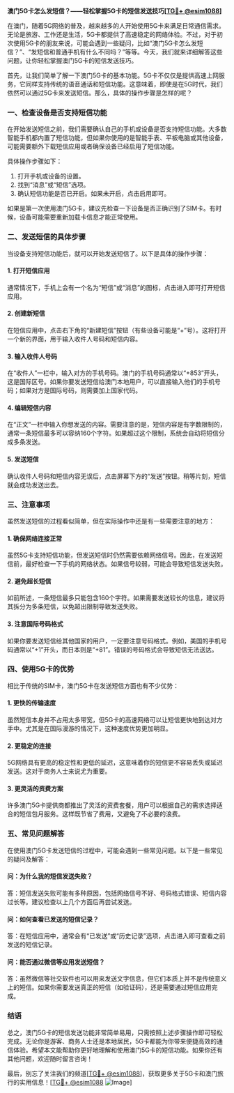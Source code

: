 **澳门5G卡怎么发短信？——轻松掌握5G卡的短信发送技巧[[TG💪+ @esim1088](https://t.me/s/esim1088)]**

在澳门，随着5G网络的普及，越来越多的人开始使用5G卡来满足日常通信需求。无论是旅游、工作还是生活，5G卡都提供了高速稳定的网络体验。不过，对于初次使用5G卡的朋友来说，可能会遇到一些疑问，比如“澳门5G卡怎么发短信？”、“发短信和普通手机有什么不同吗？”等等。今天，我们就来详细解答这些问题，让你轻松掌握澳门5G卡的短信发送技巧。

首先，让我们简单了解一下澳门5G卡的基本功能。5G卡不仅仅是提供高速上网服务，它同样支持传统的语音通话和短信功能。这意味着，即使是在5G时代，我们依然可以通过5G卡来发送短信。那么，具体的操作步骤是怎样的呢？

### **一、检查设备是否支持短信功能**

在开始发送短信之前，我们需要确认自己的手机或设备是否支持短信功能。大多数智能手机都内置了短信功能，但如果你使用的是智能手表、平板电脑或其他设备，可能需要额外下载短信应用或者确保设备已经启用了短信功能。

具体操作步骤如下：
1. 打开手机或设备的设置。
2. 找到“消息”或“短信”选项。
3. 确认短信功能是否已开启。如果未开启，点击启用即可。

如果是第一次使用澳门5G卡，建议先检查一下设备是否正确识别了SIM卡。有时候，设备可能需要重新加载卡信息才能正常使用。

### **二、发送短信的具体步骤**

当设备支持短信功能后，就可以开始发送短信了。以下是具体的操作步骤：

#### **1. 打开短信应用**
通常情况下，手机上会有一个名为“短信”或“消息”的图标，点击进入即可打开短信应用。

#### **2. 创建新短信**
在短信应用中，点击右下角的“新建短信”按钮（有些设备可能是“+”号）。这将打开一个新的界面，用于输入收件人号码和短信内容。

#### **3. 输入收件人号码**
在“收件人”一栏中，输入对方的手机号码。澳门的手机号码通常以“+853”开头，这是国际区号。如果你要发送短信给澳门本地用户，可以直接输入他们的手机号码；如果对方是国际号码，则需要加上国家代码。

#### **4. 编辑短信内容**
在“正文”一栏中输入你想发送的内容。需要注意的是，短信内容是有字数限制的，通常一条短信最多可以容纳160个字符。如果超过这个限制，系统会自动将短信分成多条发送。

#### **5. 发送短信**
确认收件人号码和短信内容无误后，点击屏幕下方的“发送”按钮。稍等片刻，短信就会成功发送出去。

### **三、注意事项**

虽然发送短信的过程看似简单，但在实际操作中还是有一些需要注意的地方：

#### **1. 确保网络连接正常**
虽然5G卡支持短信功能，但发送短信时仍然需要依赖网络信号。因此，在发送短信前，最好检查一下手机的网络状态。如果信号较弱，可能会导致短信发送失败。

#### **2. 避免超长短信**
如前所述，一条短信最多只能包含160个字符。如果需要发送较长的信息，建议将其拆分为多条短信，以免超出限制导致发送失败。

#### **3. 注意国际号码格式**
如果你要发送短信给其他国家的用户，一定要注意号码格式。例如，美国的手机号码通常以“+1”开头，而日本则是“+81”。错误的号码格式会导致短信无法送达。

### **四、使用5G卡的优势**

相比于传统的SIM卡，澳门5G卡在发送短信方面也有不少优势：

#### **1. 更快的传输速度**
虽然短信本身并不占用太多带宽，但5G卡的高速网络可以让短信更快地到达对方手中。尤其是在国际漫游的情况下，这种速度优势更加明显。

#### **2. 更稳定的连接**
5G网络具有更高的稳定性和更低的延迟，这意味着你的短信更不容易丢失或延迟发送。这对于商务人士来说尤为重要。

#### **3. 更灵活的资费方案**
许多澳门5G卡提供商都推出了灵活的资费套餐，用户可以根据自己的需求选择适合的短信包月服务。这样既节省了费用，又避免了不必要的浪费。

### **五、常见问题解答**

在使用澳门5G卡发送短信的过程中，可能会遇到一些常见问题。以下是一些常见的疑问及解答：

#### **问：为什么我的短信发送失败？**
答：短信发送失败可能有多种原因，包括网络信号不好、号码格式错误、短信内容过长等。建议检查以上几个方面后再尝试发送。

#### **问：如何查看已发送的短信记录？**
答：在短信应用中，通常会有“已发送”或“历史记录”选项，点击进入即可查看之前发送的短信记录。

#### **问：能否通过微信等应用发送短信？**
答：虽然微信等社交软件也可以用来发送文字信息，但它们本质上并不是传统意义上的短信。如果你需要发送真正的短信（如验证码），还是需要通过短信应用完成。

### **结语**

总之，澳门5G卡的短信发送功能非常简单易用，只需按照上述步骤操作即可轻松完成。无论你是游客、商务人士还是本地居民，5G卡都能为你带来便捷高效的通信体验。希望本文能帮助你更好地理解和使用澳门5G卡的短信功能。如果你还有其他问题，欢迎随时留言咨询！

最后，别忘了关注我们的频道[[TG💪+ @esim1088](https://t.me/s/esim1088)]，获取更多关于5G卡和澳门旅行的实用信息！[[TG💪+ @esim1088](https://t.me/s/esim1088) ![Image](https://i.postimg.cc/4NQfJmqS/Snipaste-2025-05-13-00-14-12.png)]